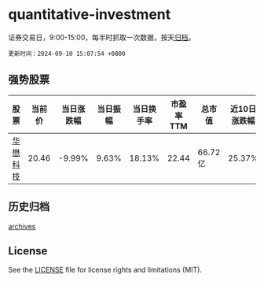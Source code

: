 # quantitative-investment

证券交易日，9:00-15:00，每半时抓取一次数据，按天[归档](archives)。

`更新时间：2024-09-10 15:07:54 +0800`

## 强势股票

|股票|当前价|当日涨跌幅|当日振幅|当日换手率|市盈率TTM|总市值|近10日涨跌幅|
|----|----|----|----|----|----|----|----|
|[华懋科技](https://xueqiu.com/S/SH603306)|20.46|-9.99%|9.63%|18.13%|22.44|66.72亿|25.37%|

## 历史归档

[archives](archives)

## License

See the [LICENSE](LICENSE) file for license rights and limitations (MIT).